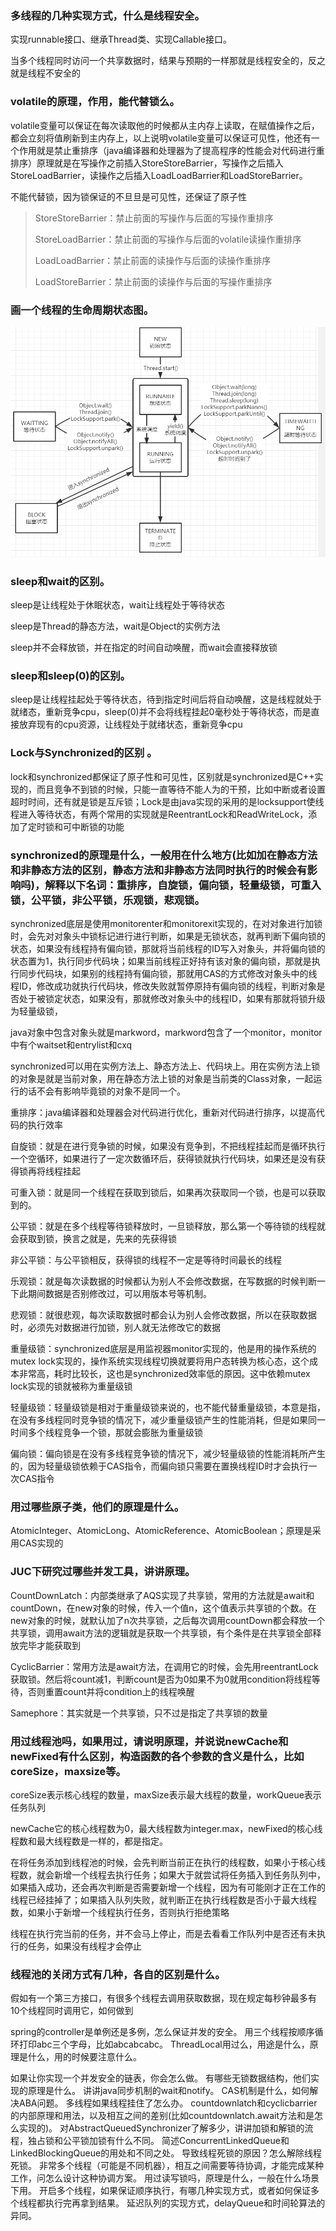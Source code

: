 ### 多线程的几种实现方式，什么是线程安全。

实现runnable接口、继承Thread类、实现Callable接口。

当多个线程同时访问一个共享数据时，结果与预期的一样那就是线程安全的，反之就是线程不安全的

### volatile的原理，作用，能代替锁么。

volatile变量可以保证在每次读取他的时候都从主内存上读取，在赋值操作之后，都会立刻将值刷新到主内存上，以上说明volatile变量可以保证可见性，他还有一个作用就是禁止重排序（java编译器和处理器为了提高程序的性能会对代码进行重排序）原理就是在写操作之前插入StoreStoreBarrier，写操作之后插入StoreLoadBarrier，读操作之后插入LoadLoadBarrier和LoadStoreBarrier。

不能代替锁，因为锁保证的不旦旦是可见性，还保证了原子性

> StoreStoreBarrier：禁止前面的写操作与后面的写操作重排序
>
> StoreLoadBarrier：禁止前面的写操作与后面的volatile读操作重排序
>
> LoadLoadBarrier：禁止前面的读操作与后面的读操作重排序
>
> LoadStoreBarrier：禁止前面的读操作与后面的写操作重排序

### 画一个线程的生命周期状态图。

![image-20200411160417980](img\image-20200411160417980.png)



### sleep和wait的区别。

sleep是让线程处于休眠状态，wait让线程处于等待状态

sleep是Thread的静态方法，wait是Object的实例方法

sleep并不会释放锁，并在指定的时间自动唤醒，而wait会直接释放锁

### sleep和sleep(0)的区别。

sleep是让线程挂起处于等待状态，待到指定时间后将自动唤醒，这是线程就处于就绪态，重新竞争cpu，sleep(0)并不会将线程挂起0毫秒处于等待状态，而是直接放弃现有的cpu资源，让线程处于就绪状态，重新竞争cpu

### Lock与Synchronized的区别 。

lock和synchronized都保证了原子性和可见性，区别就是synchronized是C++实现的，而且竞争不到锁的时候，只能一直等待不能人为的干预，比如中断或者设置超时时间，还有就是锁是互斥锁；Lock是由java实现的采用的是locksupport使线程进入等待状态，有两个常用的实现就是ReentrantLock和ReadWriteLock，添加了定时锁和可中断锁的功能

### synchronized的原理是什么，一般用在什么地方(比如加在静态方法和非静态方法的区别，静态方法和非静态方法同时执行的时候会有影响吗)，解释以下名词：重排序，自旋锁，偏向锁，轻量级锁，可重入锁，公平锁，非公平锁，乐观锁，悲观锁。

synchronized底层是使用monitorenter和monitorexit实现的，在对对象进行加锁时，会先对对象头中锁标记进行进行判断，如果是无锁状态，就再判断下偏向锁的状态，如果没有线程持有偏向锁，那就将当前线程的ID写入对象头，并将偏向锁的状态置为1，执行同步代码块；如果当前线程正好持有该对象的偏向锁，那就是执行同步代码块，如果别的线程持有偏向锁，那就用CAS的方式修改对象头中的线程ID，修改成功就执行代码块，修改失败就暂停原持有偏向锁的线程，判断对象是否处于被锁定状态，如果没有，那就修改对象头中的线程ID，如果有那就将锁升级为轻量级锁，

java对象中包含对象头就是markword，markword包含了一个monitor，monitor中有个waitset和entrylist和cxq

synchronized可以用在实例方法上、静态方法上、代码块上。用在实例方法上锁的对象是就是当前对象，用在静态方法上锁的对象是当前类的Class对象，一起运行的话不会有影响毕竟锁的对象不是同一个。

重排序：java编译器和处理器会对代码进行优化，重新对代码进行排序，以提高代码的执行效率

自旋锁：就是在进行竞争锁的时候，如果没有竞争到，不把线程挂起而是循环执行一个空循环，如果进行了一定次数循环后，获得锁就执行代码块，如果还是没有获得锁再将线程挂起

可重入锁：就是同一个线程在获取到锁后，如果再次获取同一个锁，也是可以获取到的。

公平锁：就是在多个线程等待锁释放时，一旦锁释放，那么第一个等待锁的线程就会获取到锁，换言之就是，先来的先获得锁

非公平锁：与公平锁相反，获得锁的线程不一定是等待时间最长的线程

乐观锁：就是每次读数据的时候都认为别人不会修改数据，在写数据的时候判断一下此期间数据是否别修改过，可以用版本号等机制。

悲观锁：就很悲观，每次读取数据时都会认为别人会修改数据，所以在获取数据时，必须先对数据进行加锁，别人就无法修改它的数据

重量级锁：synchronized底层是用监视器monitor实现的，他是用的操作系统的mutex lock实现的，操作系统实现线程切换就要将用户态转换为核心态，这个成本非常高，耗时比较长，这也是synchronized效率低的原因。这中依赖mutex lock实现的锁就被称为重量级锁

轻量级锁：轻量级锁是相对于重量级锁来说的，也不能代替重量级锁，本意是指，在没有多线程同时竞争锁的情况下，减少重量级锁产生的性能消耗，但是如果同一时间多个线程竞争一个锁，那就会膨胀为重量级锁

偏向锁：偏向锁是在没有多线程竞争锁的情况下，减少轻量级锁的性能消耗所产生的，因为轻量级锁依赖于CAS指令，而偏向锁只需要在置换线程ID时才会执行一次CAS指令

### 用过哪些原子类，他们的原理是什么。

AtomicInteger、AtomicLong、AtomicReference、AtomicBoolean；原理是采用CAS实现的

### JUC下研究过哪些并发工具，讲讲原理。

CountDownLatch：内部类继承了AQS实现了共享锁，常用的方法就是await和countDown，在new对象的时候，传入一个值n，这个值表示共享锁的个数。在new对象的时候，就默认加了n次共享锁，之后每次调用countDown都会释放一个共享锁，调用await方法的逻辑就是获取一个共享锁，有个条件是在共享锁全部释放完毕才能获取到

CyclicBarrier：常用方法是await方法，在调用它的时候，会先用reentrantLock获取锁。然后将count减1，判断count是否为0如果不为0就用condition将线程等待，否则重置count并将condition上的线程唤醒

Samephore：其实就是一个共享锁，只不过是指定了共享锁的数量

### 用过线程池吗，如果用过，请说明原理，并说说newCache和newFixed有什么区别，构造函数的各个参数的含义是什么，比如coreSize，maxsize等。

coreSize表示核心线程的数量，maxSize表示最大线程的数量，workQueue表示任务队列

newCache它的核心线程数为0，最大线程数为integer.max，newFixed的核心线程数和最大线程数是一样的，都是指定。

在将任务添加到线程池的时候，会先判断当前正在执行的线程数，如果小于核心线程数，就会新增一个线程去执行任务；如果大于就尝试将任务插入到任务队列中，如果插入成功，还会再次判断是否需要新增一个线程，因为有可能刚才正在工作的线程已经挂掉了；如果插入队列失败，就判断正在执行线程数是否小于最大线程数，如果小于新增一个线程执行任务，否则执行拒绝策略

线程在执行完当前的任务，并不会马上停止，而是去看看工作队列中是否还有未执行的任务，如果没有线程才会停止

### 线程池的关闭方式有几种，各自的区别是什么。

假如有一个第三方接口，有很多个线程去调用获取数据，现在规定每秒钟最多有10个线程同时调用它，如何做到

spring的controller是单例还是多例，怎么保证并发的安全。
用三个线程按顺序循环打印abc三个字母，比如abcabcabc。
ThreadLocal用过么，用途是什么，原理是什么，用的时候要注意什么。

如果让你实现一个并发安全的链表，你会怎么做。
有哪些无锁数据结构，他们实现的原理是什么。
讲讲java同步机制的wait和notify。
CAS机制是什么，如何解决ABA问题。
多线程如果线程挂住了怎么办。
countdownlatch和cyclicbarrier的内部原理和用法，以及相互之间的差别(比如countdownlatch.await方法和是怎么实现的)。
对AbstractQueuedSynchronizer了解多少，讲讲加锁和解锁的流程，独占锁和公平锁加锁有什么不同。
简述ConcurrentLinkedQueue和LinkedBlockingQueue的用处和不同之处。
导致线程死锁的原因？怎么解除线程死锁。
非常多个线程（可能是不同机器），相互之间需要等待协调，才能完成某种工作，问怎么设计这种协调方案。
用过读写锁吗，原理是什么，一般在什么场景下用。
开启多个线程，如果保证顺序执行，有哪几种实现方式，或者如何保证多个线程都执行完再拿到结果。
延迟队列的实现方式，delayQueue和时间轮算法的异同。